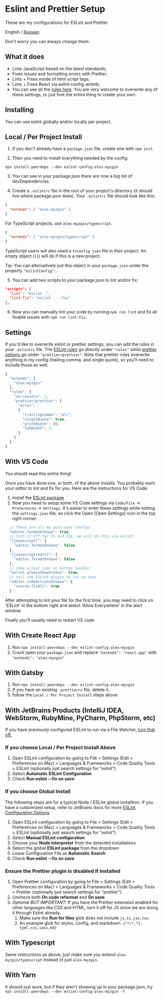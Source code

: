 # Eslint and Prettier Setup

These are my configurations for ESLint and Prettier

English / [Russian](./README.ru.md)

Don't worry you can always change them.

## What it does

* Lints JavaScript based on the latest standards;
* Fixes issues and formatting errors with Prettier;
* Lints + Fixes inside of html script tags;
* Lints + Fixes React via eslint-config-airbnb;
* You can see all the [rules here](https://github.com/OleksiiMyzgin/eslint-config-alex-myzgin/blob/main/.eslintrc.js). You are very welcome to overwrite any of these settings, or just fork the entire thing to create your own.

## Installing

You can use eslint globally and/or locally per project.

## Local / Per Project Install

1. If you don't already have a `package.json` file, create one with `npm init`.

2. Then you need to install everything needed by the config:

```
npx install-peerdeps --dev eslint-config-alex-myzgin
```

3. You can see in your package.json there are now a big list of devDependencies.

4. Create a `.eslintrc` file in the root of your project's directory (it should live where package.json does). Your `.eslintrc` file should look like this:

```json
{
  "extends": [ "alex-myzgin" ]
}
```

For TypeScript projects, use `alex-myzgin/typescript`.

```json
{
  "extends": [ "alex-myzgin/typescript" ]
}
```

TypeScript users will also need a `tsconfig.json` file in their project. An empty object (`{}`) will do if this is a new project.

Tip: You can alternatively put this object in your `package.json` under the property `"eslintConfig":`.

5. You can add two scripts to your package.json to lint and/or fix:

```json
"scripts": {
  "lint": "eslint .",
  "lint:fix": "eslint . --fix"
},
```

6. Now you can manually lint your code by running `npm run lint` and fix all fixable issues with `npm run lint:fix`.

## Settings

If you'd like to overwrite eslint or prettier settings, you can add the rules in your `.eslintrc` file. The [ESLint rules](https://eslint.org/docs/rules/) go directly under `"rules"` while [prettier options](https://prettier.io/docs/en/options.html) go under `"prettier/prettier"`. Note that prettier rules overwrite anything in my config (trailing comma, and single quote), so you'll need to include those as well.

```js
{
  "extends": [
    "alex-myzgin"
  ],
  "rules": {
    "no-console": 2,
    "prettier/prettier": [
      "error",
      {
        "trailingComma": "all",
        "singleQuote": true,
        "printWidth": 80,
        "tabWidth": 2,
      }
    ]
  }
}
```

## With VS Code

You should read this entire thing!

Once you have done one, or both, of the above installs. You probably want your editor to lint and fix for you. Here are the instructions for VS Code:

1. Install the [ESLint package](https://marketplace.visualstudio.com/items?itemName=dbaeumer.vscode-eslint)
2. Now you need to setup some VS Code settings via `Code/File` → `Preferences` → `Settings`. It's easier to enter these settings while editing the `settings.json` file, so click the Open (Open Settings) icon in the top right corner:

```js
  // These are all my auto-save configs
  "editor.formatOnSave": true,
  // turn it off for JS and JSX, we will do this via eslint
  "[javascript]": {
    "editor.formatOnSave": false
  },
  "[javascriptreact]": {
    "editor.formatOnSave": false
  },
  // show eslint icon at bottom toolbar
  "eslint.alwaysShowStatus": true,
  // tell the ESLint plugin to run on save
  "editor.codeActionsOnSave": {
    "source.fixAll": true
  }
```

After attempting to lint your file for the first time, you may need to click on 'ESLint' in the bottom right and select 'Allow Everywhere' in the alert window.

Finally you'll usually need to restart VS code.

## With Create React App

1. Run `npx install-peerdeps --dev eslint-config-alex-myzgin`
1. Crack open your `package.json` and replace `"extends": "react-app"` with `"extends": "alex-myzgin"`

## With Gatsby

1. Run `npx install-peerdeps --dev eslint-config-alex-myzgin`
1. If you have an existing `.prettierrc` file, delete it.
1. follow the `Local / Per Project Install` steps above

## With JetBrains Products (IntelliJ IDEA, WebStorm, RubyMine, PyCharm, PhpStorm, etc)

If you have previously configured ESLint to run via a File Watcher, [turn that off.](https://www.jetbrains.com/help/idea/using-file-watchers.html#enableFileWatcher)

### If you choose Local / Per Project Install Above

1. Open ESLint configuration by going to File > Settings (Edit > Preferences on Mac) > Languages & Frameworks > Code Quality Tools > ESLint (optionally just search settings for "eslint")
1. Select **Automatic ESLint Configuration**
1. Check **Run eslint --fix on save**

### If you choose Global Install

The following steps are for a typical Node / ESLint global installtion.  If you have a customized setup, refer to JetBrains docs for more [ESLint Configuration Options](https://www.jetbrains.com/help/webstorm/eslint.html#ws_js_eslint_manual_configuration).

1. Open ESLint configuration by going to File > Settings (Edit > Preferences on Mac) > Languages & Frameworks > Code Quality Tools > ESLint (optionally just search settings for "eslint")
1. Select **Manual ESLint configuration**
1. Choose your **Node interpreter** from the detected installations
1. Select the global **ESLint package** from the dropdown
1. Leave Configuration File as **Automatic Search**
1. Check **Run eslint --fix on save**

### Ensure the Prettier plugin is disabled if installed

1. Open Prettier configuration by going to File > Settings (Edit > Preferences on Mac) > Languages & Frameworks > Code Quality Tools > Prettier (optionally just search settings for "prettier")
1. Uncheck both **On code reformat** and **On save**
1. *Optional BUT IMPORTANT:* If you have the Prettier extension enabled for other languages like CSS and HTML, turn it off for JS since we are doing it through Eslint already.
    1. Make sure the **Run for files** glob does not include `js,ts,jsx,tsx`.
    2. An example glob for styles, config, and markdown. `{**/*,*}.{yml,css,sass,md}`

## With Typescript

Same instructions as above, just make sure you extend `alex-myzgin/typescript` instead of just `alex-myzgin`.

## With Yarn

It should just work, but if they aren't showing up in your package.json, try `npx install-peerdeps --dev eslint-config-alex-myzgin -Y`
